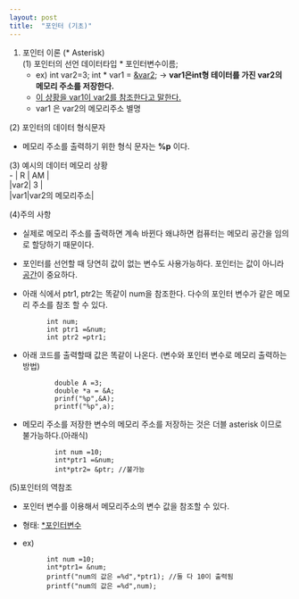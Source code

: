```yaml
---
layout: post
title:  "포인터 (기초)"
---
```

  
1. 포인터 이론 (* Asterisk)  
 (1) 포인터의 선언  데이터타입 * 포인터변수이름;  
    - ex) int var2=3; 
          int * var1 = <u>&var2</u>; -> 
          **var1은int형 테이터를 가진 var2의 메모리 주소를 저장한다.** 
    - <u>이 상황을 var1이 var2를 참조한다고 말한다.</u>  
    - var1 은 var2의 메모리주소 별명  
          
       
 (2) 포인터의 데이터 형식문자  
  - 메모리 주소를 출력하기 위한 형식 문자는 **%p** 이다.  
       
 (3) 예시의 데이터 메모리 상황  
     - | R  |      AM        |  
       |var2|       3        |  
       |var1|var2의 메모리주소|    
         
 (4)주의 사항  
  - 실제로 메모리 주소를 출력하면 계속 바뀐다 왜냐하면 컴퓨터는 메모리 공간을 임의로 할당하기 때문이다.  
  - 포인터를 선언할 때 당연히 값이 없는 변수도 사용가능하다. 포인터는 값이 아니라<u>공간</u>이 중요하다.   
  - 아래 식에서 ptr1, ptr2는 똑같이 num을 참조한다. 다수의 포인터 변수가 같은 메모리 주소를 참조 할 수 있다.
          
              int num;
              int ptr1 =&num;
              int ptr2 =ptr1;  
          
- 아래 코드를 출력할때 값은 똑같이 나온다. (변수와 포인터 변수로 메모리 출력하는 방법)
          
              double A =3;
              double *a = &A;
              prinf("%p",&A);
              printf("%p",a);    
              
- 메모리 주소를 저장한 변수의 메모리 주소를 저장하는 것은 더블 asterisk 이므로 불가능하다.(아래식)  
             
              int num =10;
              int*ptr1 =&num;
              int*ptr2= &ptr; //불가능    
           
(5)포인터의 역참조  
  - 포인터 변수를 이용해서 메모리주소의 변수 값을 참조할 수 있다.  
  - 형태: <u>*포인터변수</u>  
  - ex) 
          
              int num =10;
              int*ptr1= &num;              
              printf("num의 값은 =%d",*ptr1); //둘 다 10이 출력됨   
              printf("num의 값은 =%d",num);
              
             

